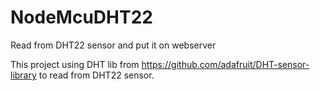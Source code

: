 # NodeMcuDHT22
Read from DHT22 sensor and put it on webserver

This project using DHT lib from https://github.com/adafruit/DHT-sensor-library to read from DHT22 sensor.
